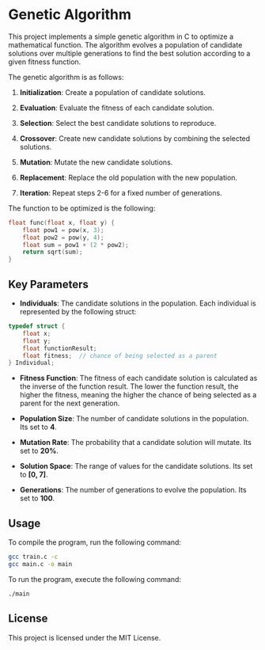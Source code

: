 # Genetic Algorithm

This project implements a simple genetic algorithm in C to optimize a mathematical function. The algorithm evolves a population of candidate solutions over multiple generations to find the best solution according to a given fitness function.

The genetic algorithm is as follows:

1. **Initialization**: Create a population of candidate solutions.

2. **Evaluation**: Evaluate the fitness of each candidate solution.

3. **Selection**: Select the best candidate solutions to reproduce.

4. **Crossover**: Create new candidate solutions by combining the selected solutions.

5. **Mutation**: Mutate the new candidate solutions.

6. **Replacement**: Replace the old population with the new population.

7. **Iteration**: Repeat steps 2-6 for a fixed number of generations.

The function to be optimized is the following:

```c
float func(float x, float y) {
    float pow1 = pow(x, 3);
    float pow2 = pow(y, 4);
    float sum = pow1 + (2 * pow2);
    return sqrt(sum);
}
```

## Key Parameters

- **Individuals**: The candidate solutions in the population. Each individual is represented by the following struct:

```c
typedef struct {
    float x;
    float y;
    float functionResult;
    float fitness;  // chance of being selected as a parent
} Individual;
```

- **Fitness Function**: The fitness of each candidate solution is calculated as the inverse of the function result. The lower the function result, the higher the fitness, meaning the higher the chance of being selected as a parent for the next generation.

- **Population Size**: The number of candidate solutions in the population. Its set to **4**.

- **Mutation Rate**: The probability that a candidate solution will mutate. Its set to **20%**.

- **Solution Space**: The range of values for the candidate solutions. Its set to **[0, 7]**.

- **Generations**: The number of generations to evolve the population. Its set to **100**.

## Usage

To compile the program, run the following command:

```bash
gcc train.c -c
gcc main.c -o main
```

To run the program, execute the following command:

```bash
./main
```

## License

This project is licensed under the MIT License.
